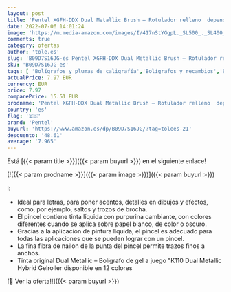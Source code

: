```yaml
---
layout: post
title: 'Pentel XGFH-DDX Dual Metallic Brush – Rotulador relleno  dependiendo del color del papel  tinta de purpurina cambiante  fibras de nailon  trazo fino a ancho  verde/azul metálico  1 unidad en blíster'
date: 2022-07-06 14:01:24
image: 'https://m.media-amazon.com/images/I/417nStYGgpL._SL500_._SL400_.jpg'
comments: true
category: ofertas
author: 'tole.es'
slug: 'B09D7S16JG-es Pentel XGFH-DDX Dual Metallic Brush – Rotulador relleno...'
sku: 'B09D7S16JG-es'
tags: [ 'Bolígrafos y plumas de caligrafía','Bolígrafos y recambios','Bolígrafos, lápices y útiles de escritura','Oficina y papelería','pentel','rotulador','🇪🇸', ]
actualPrice: 7.97 EUR
currency: EUR
price: 7.97
comparePrice: 15.51 EUR
prodname: 'Pentel XGFH-DDX Dual Metallic Brush – Rotulador relleno  dependiendo del color del papel  tinta de purpurina cambiante  fibras de nailon  trazo fino a ancho  verde/azul metálico  1 unidad en blíster'
country: 'es'
flag: '🇪🇸'
brand: 'Pentel'
buyurl: 'https://www.amazon.es/dp/B09D7S16JG/?tag=tolees-21'
descuento: '48.61'
average: '7.965'
---
```


Está [{{< param title >}}]({{< param buyurl >}}) en el siguiente enlace!

[![{{< param prodname >}}]({{< param image >}})]({{< param buyurl >}})

ℹ️:

- Ideal para letras, para poner acentos, detalles en dibujos y efectos, como, por ejemplo, saltos y trozos de brocha.
- El pincel contiene tinta líquida con purpurina cambiante, con colores diferentes cuando se aplica sobre papel blanco, de color o oscuro.
- Gracias a la aplicación de pintura líquida, el pincel es adecuado para todas las aplicaciones que se pueden lograr con un pincel.
- La fina fibra de nailon de la punta del pincel permite trazos finos a anchos.
- Tinta original Dual Metallic – Bolígrafo de gel a juego "K110 Dual Metallic Hybrid Gelroller disponible en 12 colores

[🛒 Ver la oferta!!]({{< param buyurl >}})
